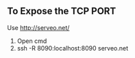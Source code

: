 ## To Expose the TCP PORT

Use http://serveo.net/

1. Open cmd
2. ssh -R 8090:localhost:8090 serveo.net
